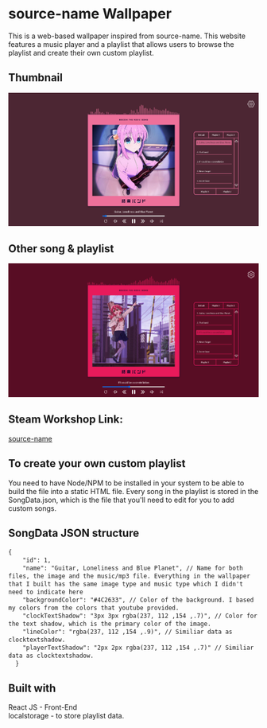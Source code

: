 #  source-name Wallpaper
This is a web-based wallpaper inspired from source-name. This website features a music player and a playlist that allows users to browse the playlist
and create their own custom playlist.

##  Thumbnail
<img src="./public/assets/github/thumbnail_1.png" />

##  Other song & playlist
<img src="./public/assets/github/thumbnail_2.png" />

##  Steam Workshop Link:
[source-name]()

## To create your own custom playlist
You need to have Node/NPM to be installed in your system to be able to build the file into a static HTML file. Every song in the playlist is stored in the SongData.json, which is the file
that you'll need to edit for you to add custom songs. <br/>

##  SongData JSON structure
```
{
    "id": 1,
    "name": "Guitar, Loneliness and Blue Planet", // Name for both files, the image and the music/mp3 file. Everything in the wallpaper that I built has the same image type and music type which I didn't need to indicate here
    "backgroundColor": "#4C2633", // Color of the background. I based my colors from the colors that youtube provided.
    "clockTextShadow": "3px 3px rgba(237, 112 ,154 ,.7)", // Color for the text shadow, which is the primary color of the image.
    "lineColor": "rgba(237, 112 ,154 ,.9)", // Similiar data as clocktextshadow.
    "playerTextShadow": "2px 2px rgba(237, 112 ,154 ,.7)" // Similiar data as clocktextshadow.
  }
```
##  Built with
React JS - Front-End <br/>
localstorage - to store playlist data.
